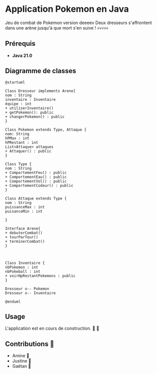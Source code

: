 # Application Pokemon en Java

Jeu de combat de Pokemon version deeeev
Deux dresseurs s'affrontent dans une arène jusqu'à que mort s'en suive ! 💀💀💀💀💀


## Prérequis

- **Java 21.0**

## Diagramme de classes

```plantuml
@startuml

Class Dresseur implements Arene{
nom : String
inventaire : Inventaire
équipe : int
+ utiliserInventaire()
+ getPokemon(): public
+ changerPokemon() : public
}

Class Pokemon extends Type, Attaque {
nom: String
hPMax : int
hPRestant : int
List<Attaque> attaques
+ Attaquer() : public
}

Class Type {
nom : String
+ ComportementFeu() : public
+ ComportementEau() : public
+ ComportementVol() : public
+ ComportementCodeur() : public
}

Class Attaque extends Type {
nom : String
puissanceMax : int
puisanceMin : int

}

Interface Arene{
+ debuterCombat()
+ tourParTour()
+ terminerCombat() 
}



Class Inventaire {
nbPokemon : int
nbPokeball : int
+ voirHpRestantPokemons : public
}

Dresseur o-- Pokemon
Dresseur o-- Inventaire

@enduml
```

## Usage
L'application est en cours de construction. :poop: :construction:

## Contributions :busts_in_silhouette:

- Amine :busts_in_silhouette:
- Justine :busts_in_silhouette:
- Gaëtan :busts_in_silhouette:
